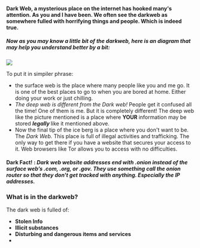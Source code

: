 <h4> Dark Web, a mysterious place on the internet has hooked many's attention. As you and I have been. We often see the darkweb as somewhere 
fulled with horrifying things and people. Which is indeed true. </h4> 

<h5> Now as you may know a little bit of the darkweb, here is an diagram that may help you understand better by a bit: </h5>
<img src="https://foresite.com/wp-content/uploads/2019/11/DWMjpeg.jpeg"> <br> 

<p> To put it in simpiler phrase: </p>
<ul> 
    <li>the surface web is the place where many people like you and me go. It is one of the best places to go to when you are bored at home. 
Either doing your work or just chilling. </li>
    <li> <i> The deep web is different from the Dark web! </i> People get it confused all the time! One of them is me. But it is completely different!
    The deep web like the picture mentioned is a place where <b> YOUR </b> information may be stored <b> <i> legally </i> </b> like it mentioned above.</li>
    <li> Now the final tip of the ice berg is a place where you don't want to be. The <i> Dark Web. </i> This place is full of illegal activities 
    and trafficking. The only way to get there if you have a website that secures your access to it. Web browsers like Tor allows you to access with 
    no difficulties. </li>
</ul> 

<h4> <b> Dark Fact! </b> : <i> Dark web website addresses end with .onion instead of the surface web’s .com, .org, or .gov. They use something call the 
onion router so that they don't get tracked with anything. Especially the IP addresses. </i> </h4>

### What is in the darkweb?
<p> The dark web is fulled of:
<ul> 
    <li> <b> Stolen Info </b> </li>
    <li> <b> Illicit substances </b> </li>
    <li> <b> Disturbing and dangerous items and services </b> <li>
